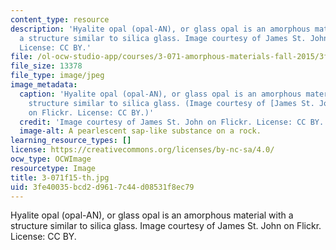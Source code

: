 ```yaml
---
content_type: resource
description: 'Hyalite opal (opal-AN), or glass opal is an amorphous material with
  a structure similar to silica glass. Image courtesy of James St. John on Flickr.
  License: CC BY.'
file: /ol-ocw-studio-app/courses/3-071-amorphous-materials-fall-2015/3fe40035bcd2d9617c44d08531f8ec79_3-071f15-th.jpg
file_size: 13378
file_type: image/jpeg
image_metadata:
  caption: 'Hyalite opal (opal-AN), or glass opal is an amorphous material with a
    structure similar to silica glass. (Image courtesy of [James St. John](https://www.flickr.com/photos/jsjgeology/15143283742/)
    on Flickr. License: CC BY.)'
  credit: 'Image courtesy of James St. John on Flickr. License: CC BY.'
  image-alt: A pearlescent sap-like substance on a rock.
learning_resource_types: []
license: https://creativecommons.org/licenses/by-nc-sa/4.0/
ocw_type: OCWImage
resourcetype: Image
title: 3-071f15-th.jpg
uid: 3fe40035-bcd2-d961-7c44-d08531f8ec79
---
```

Hyalite opal (opal-AN), or glass opal is an amorphous material with a structure similar to silica glass. Image courtesy of James St. John on Flickr. License: CC BY.